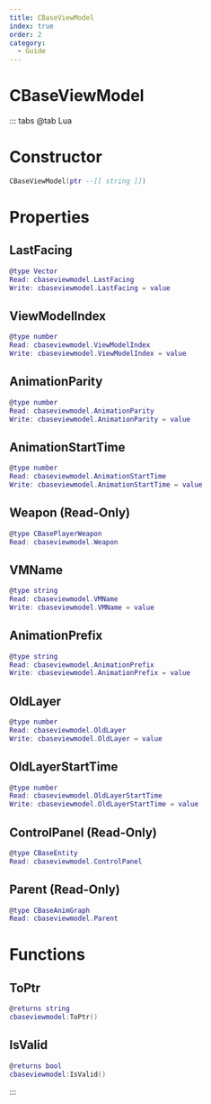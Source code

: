```yaml
---
title: CBaseViewModel
index: true
order: 2
category:
  - Guide
---
```


# CBaseViewModel

::: tabs
@tab Lua
# Constructor
```lua
CBaseViewModel(ptr --[[ string ]])
```
# Properties
## LastFacing 
```lua
@type Vector
Read: cbaseviewmodel.LastFacing
Write: cbaseviewmodel.LastFacing = value
```
## ViewModelIndex 
```lua
@type number
Read: cbaseviewmodel.ViewModelIndex
Write: cbaseviewmodel.ViewModelIndex = value
```
## AnimationParity 
```lua
@type number
Read: cbaseviewmodel.AnimationParity
Write: cbaseviewmodel.AnimationParity = value
```
## AnimationStartTime 
```lua
@type number
Read: cbaseviewmodel.AnimationStartTime
Write: cbaseviewmodel.AnimationStartTime = value
```
## Weapon (Read-Only)
```lua
@type CBasePlayerWeapon
Read: cbaseviewmodel.Weapon
```
## VMName 
```lua
@type string
Read: cbaseviewmodel.VMName
Write: cbaseviewmodel.VMName = value
```
## AnimationPrefix 
```lua
@type string
Read: cbaseviewmodel.AnimationPrefix
Write: cbaseviewmodel.AnimationPrefix = value
```
## OldLayer 
```lua
@type number
Read: cbaseviewmodel.OldLayer
Write: cbaseviewmodel.OldLayer = value
```
## OldLayerStartTime 
```lua
@type number
Read: cbaseviewmodel.OldLayerStartTime
Write: cbaseviewmodel.OldLayerStartTime = value
```
## ControlPanel (Read-Only)
```lua
@type CBaseEntity
Read: cbaseviewmodel.ControlPanel
```
## Parent (Read-Only)
```lua
@type CBaseAnimGraph
Read: cbaseviewmodel.Parent
```
# Functions
## ToPtr
```lua
@returns string
cbaseviewmodel:ToPtr()
```
## IsValid
```lua
@returns bool
cbaseviewmodel:IsValid()
```

:::